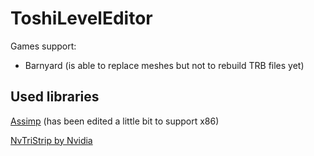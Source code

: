 # ToshiLevelEditor

Games support:
- Barnyard (is able to replace meshes but not to rebuild TRB files yet)

## Used libraries
[Assimp](https://github.com/assimp/assimp) (has been edited a little bit to support x86)

[NvTriStrip by Nvidia](https://github.com/turbulenz/NvTriStrip)
